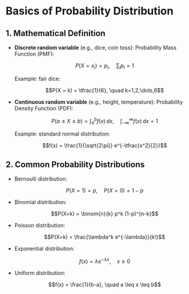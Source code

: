 
# Basics of Probability Distribution

## 1. Mathematical Definition

* **Discrete random variable** (e.g., dice, coin toss):
  Probability Mass Function (PMF):


  $$P(X = x_i) = p_i, \quad \sum_i p_i = 1$$


  Example: fair dice:


  $$P(X = k) = \tfrac{1}{6}, \quad k=1,2,\dots,6$$


* **Continuous random variable** (e.g., height, temperature):
  Probability Density Function (PDF):


  $$P(a \leq X \leq b) = \int_a^b f(x)\,dx, \quad \int_{-\infty}^{\infty} f(x)\,dx = 1$$


  Example: standard normal distribution:


  $$f(x) = \frac{1}{\sqrt{2\pi}} e^{-\tfrac{x^2}{2}}$$



## 2. Common Probability Distributions

* Bernoulli distribution:


  $$P(X=1)=p, \quad P(X=0)=1-p$$


* Binomial distribution:


  $$P(X=k) = \binom{n}{k} p^k (1-p)^{n-k}$$


* Poisson distribution:


  $$P(X=k) = \frac{\lambda^k e^{-\lambda}}{k!}$$


* Exponential distribution:


  $$f(x) = \lambda e^{-\lambda x}, \quad x \geq 0$$


* Uniform distribution:


  $$f(x) = \frac{1}{b-a}, \quad a \leq x \leq b$$



